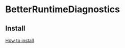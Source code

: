 # BetterRuntimeDiagnostics

## Install
[How to install](https://github.com/uurha/BetterPluginCollection/wiki/How-to-install)
